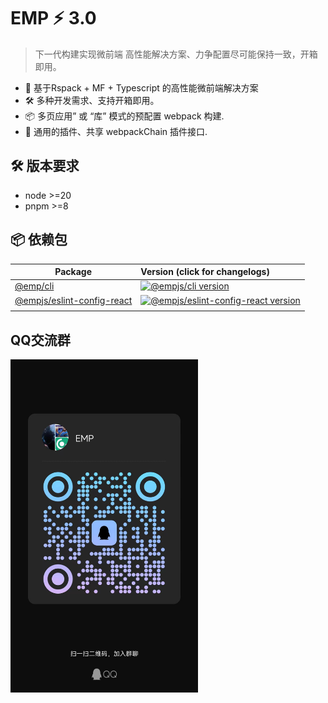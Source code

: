 # EMP ⚡ 3.0
> 下一代构建实现微前端 高性能解决方案、力争配置尽可能保持一致，开箱即用。
+ 🔑 基于Rspack + MF + Typescript 的高性能微前端解决方案
+ 🛠️ 多种开发需求、支持开箱即用。
+ 📦 多页应用” 或 “库” 模式的预配置 webpack 构建.
+ 🔩 通用的插件、共享 webpackChain 插件接口.

## 🛠️ 版本要求 
+ node >=20
+ pnpm >=8

## 📦 依赖包

| Package                                         | Version (click for changelogs)                                                                                                    |
| ----------------------------------------------- | :-------------------------------------------------------------------------------------------------------------------------------- |
| [@emp/cli](packages/cli)                           | [![@empjs/cli version](https://img.shields.io/npm/v/@empjs/cli.svg?label=%20)](packages/cli/CHANGELOG.md)                                    |
| [@empjs/eslint-config-react](packages/eslint-config-react) | [![@empjs/eslint-config-react version](https://img.shields.io/npm/v/@empjs/eslint-config-react.svg?label=%20)](packages/eslint-config-react/CHANGELOG.md) |
|            |               |

## QQ交流群 
<img width="300" src="docs/assets/qq.png" />